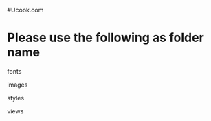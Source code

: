 #Ucook.com

Please use the following as folder name
========================================

fonts

images

styles

views
